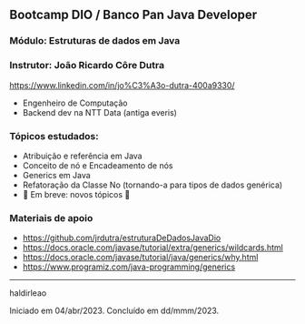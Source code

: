 ## Bootcamp DIO / Banco Pan Java Developer
### Módulo: Estruturas de dados em Java
### Instrutor: João Ricardo Côre Dutra
https://www.linkedin.com/in/jo%C3%A3o-dutra-400a9330/

- Engenheiro de Computação
- Backend dev na NTT Data (antiga everis)

### Tópicos estudados:
- Atribuição e referência em Java
- Conceito de nó e Encadeamento de nós
- Generics em Java
- Refatoração da Classe No (tornando-a para tipos de dados genérica)
- 🚧 Em breve: novos tópicos 🚧

### Materiais de apoio
- https://github.com/jrdutra/estruturaDeDadosJavaDio
- https://docs.oracle.com/javase/tutorial/extra/generics/wildcards.html
- https://docs.oracle.com/javase/tutorial/java/generics/why.html
- https://www.programiz.com/java-programming/generics

---
haldirleao

Iniciado em 04/abr/2023. Concluído em dd/mmm/2023.